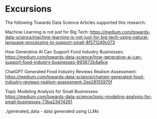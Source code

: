 # Excursions

The following Towards Data Science Articles supported this research:

Machine Learning is not just for Big Tech: https://medium.com/towards-data-science/machine-learning-is-not-just-for-big-tech-using-natural-language-processing-to-support-small-8f571249c073

How Generative AI Can Support Food Industry Businesses: https://medium.com/towards-data-science/how-generative-ai-can-support-food-industry-businesses-993872b4a6ce

ChatGPT Generated Food Industry Reviews Realism Assessment: https://medium.com/towards-data-science/chatgpt-generated-food-industry-reviews-realism-assessment-2ee28155970f

Topic Modeling Analysis for Small Businesses: https://medium.com/towards-data-science/topic-modeling-analysis-for-small-businesses-73ba23474261

./generated_data - data generated using LLMs
